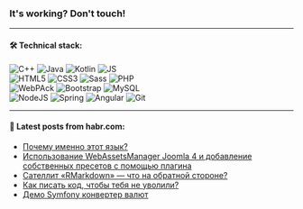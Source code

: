 ### It's working? Don't touch!

---

#### 🛠️ Technical stack:

![C++](https://img.shields.io/badge/C++-informational?logo=c%2B%2B&style=flat&logoColor=white&color=9C033A)
![Java](https://img.shields.io/badge/Java-informational?logo=java&style=flat&logoColor=white&color=007396)
![Kotlin](https://img.shields.io/badge/Kotlin-informational?logo=Kotlin&style=flat&logoColor=white&color=0095D5)
![JS](https://img.shields.io/badge/JS-informational?logo=javaScript&style=flat&logoColor=black&color=F7Df1E) <br>
![HTML5](https://img.shields.io/badge/HTML5-informational?logo=html5&style=flat&logoColor=white&color=E34F26)
![CSS3](https://img.shields.io/badge/CSS3-informational?logo=css3&style=flat&logoColor=white&color=157286)
![Sass](https://img.shields.io/badge/Saas-informational?logo=sass&style=flat&logoColor=white&color=hotpink)
![PHP](https://img.shields.io/badge/PHP-informational?logo=php&style=flat&logoColor=white&color=777BB4) <br>
![WebPAck](https://img.shields.io/badge/WebPack-informational?logo=webPack&style=flat&logoColor=white&color=FF6F00)
![Bootstrap](https://img.shields.io/badge/Bootstrap-informational?logo=Bootstrap&style=flat&logoColor=white&color=7952B3)
![MySQL](https://img.shields.io/badge/MySQL-informational?logo=MySQL&style=flat&logoColor=white&color=00f) <br>
![NodeJS](https://img.shields.io/badge/NodeJS-informational?logo=node.js&style=flat&logoColor=white&color=43853D)
![Spring](https://img.shields.io/badge/Spring-informational?logo=Spring&style=flat&logoColor=white&color=0A9EDC)
![Angular](https://img.shields.io/badge/Vue-informational?logo=vue.js&style=flat&logoColor=white&color=red)
![Git](https://img.shields.io/badge/Git-informational?logo=git&style=flat&logoColor=white&color=darkorange)

___

#### 💬 Latest posts from habr.com:

<!-- BLOG-POST-LIST:START -->
- [Почему именно этот язык?](https://habr.com/ru/post/672028/?utm_source=habrahabr&utm_medium=rss&utm_campaign=672028)
- [Использование WebAssetsManager Joomla 4 и добавление собственных пресетов с помощью плагина](https://habr.com/ru/post/672020/?utm_source=habrahabr&utm_medium=rss&utm_campaign=672020)
- [Сателлит «RMarkdown» — что на обратной стороне?](https://habr.com/ru/post/672016/?utm_source=habrahabr&utm_medium=rss&utm_campaign=672016)
- [Как писать код, чтобы тебя не уволили?](https://habr.com/ru/post/672012/?utm_source=habrahabr&utm_medium=rss&utm_campaign=672012)
- [Демо Symfony конвертер валют](https://habr.com/ru/post/671956/?utm_source=habrahabr&utm_medium=rss&utm_campaign=671956)
<!-- BLOG-POST-LIST:END -->
